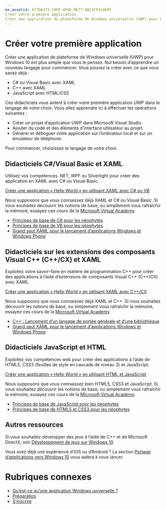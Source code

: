 ```yaml
---
ms.assetid: A77DA371-C0FE-4FAE-9E77-ADC3C9314EDF
Créer votre première application
Créer une application de plateforme de Windows universelle (UWP) pour Windows 10 est plus simple que vous le pensez.
---
```

# Créer votre première application

Créer une application de plateforme de Windows universelle (UWP) pour Windows 10 est plus simple que vous le pensez. Nul besoin d’apprendre un nouveau langage pour commencer. Vous pouvez la créer avec ce que vous savez déjà :

-   C# ou Visual Basic avec XAML
-   C++ avec XAML
-   JavaScript avec HTML/CSS

Ces didacticiels vous aident à créer votre première application UWP dans le langage de votre choix. Vous allez apprendre ici à effectuer les opérations suivantes :

-   Créer un projet d’application UWP dans Microsoft Visual Studio.
-   Ajouter du code et des éléments d’interface utilisateur au projet.
-   Générer et déboguer votre application sur l’ordinateur local et sur un émulateur de téléphone.

Pour commencer, choisissez le langage de votre choix.

## Didacticiels C#/Visual Basic et XAML

Utilisez vos compétences .NET, WPF ou Silverlight pour créer des application en XAML avec C# ou Visual Basic.

[Créer une application « Hello World » en utilisant XAML avec C# ou VB](create-a-hello-world-app-xaml-universal.md)

Nous supposons que vous connaissez déjà XAML et C# ou Visual Basic. Si vous souhaitez découvrir les notions de base, ou simplement vous rafraîchir la mémoire, essayez ces cours de la [Microsoft Virtual Academy](http://www.microsoftvirtualacademy.com/).

-   [Principes de base de C# pour les néophytes](http://www.microsoftvirtualacademy.com/training-courses/c-fundamentals-for-absolute-beginners)
-   [Principes de base de VB pour les néophytes](http://www.microsoftvirtualacademy.com/training-courses/vb-fundamentals-for-absolute-beginners)
-   [Grand saut XAML pour le lancement d’applications Windows et Windows Phone](http://www.microsoftvirtualacademy.com/training-courses/xaml-deep-dive-for-windows-windows-phone-apps-jump-start)

## Didacticiels sur les extensions des composants Visual C++ (C++/CX) et XAML

Exploitez votre savoir-faire en matière de programmation C++ pour créer des applications à l’aide d’extensions de composants Visual C++ (C++/CX) avec XAML.

[Créer une application « Hello World » en utilisant XAML avec C++/CX](create-a-basic-windows-10-app-in-cpp.md)

Nous supposons que vous connaissez déjà XAML et C++. Si vous souhaitez découvrir les notions de base, ou simplement vous rafraîchir la mémoire, essayez ces cours de la [Microsoft Virtual Academy](http://go.microsoft.com/fwlink/p/?LinkID=389916).

-   [C++ : Lancement d’un langage de portée générale et d’une bibliothèque](http://www.microsoftvirtualacademy.com/training-courses/c-a-general-purpose-language-and-library-jump-start)
-   [Grand saut XAML pour le lancement d’applications Windows et Windows Phone](http://www.microsoftvirtualacademy.com/training-courses/xaml-deep-dive-for-windows-windows-phone-apps-jump-start)

## Didacticiels JavaScript et HTML

Exploitez vos compétences web pour créer des applications à l’aide de HTML5, CSS3 (feuilles de style en cascade de niveau 3) et JavaScript.

[Créer une application « Hello World » en utilisant HTML et JavaScript](create-a-hello-world-app-js-universal.md)

Nous supposons que vous connaissez bien HTML5, CSS3 et JavaScript. Si vous souhaitez découvrir les notions de base, ou simplement vous rafraîchir la mémoire, essayez ces cours de la [Microsoft Virtual Academy](http://go.microsoft.com/fwlink/p/?LinkID=389916).

-   [Principes de base de JavaScript pour les néophytes](http://www.microsoftvirtualacademy.com/training-courses/javascript-fundamentals-for-absolute-beginners)
-   [Principes de base de HTML5 et CSS3 pour les néophytes](http://www.microsoftvirtualacademy.com/training-courses/html5-css3-fundamentals-development-for-absolute-beginners)

## Autres ressources

Si vous souhaitez développer des jeux à l’aide de C++ et de Microsoft DirectX, voir [Développement de jeux sur Windows 10](https://dev.windows.com/games).

Vous avez déjà une expérience d’iOS ou d’Android ? La section [Portage d’applications vers Windows 10](https://msdn.microsoft.com/library/windows/apps/Mt238321) vous aidera à vous lancer.

# Rubriques connexes

* [Qu’est-ce qu’une application Windows universelle ?](whats-a-uwp.md)
* [Préparation](get-set-up.md)
* [S’inscrire](sign-up.md)
 



<!--HONumber=Mar16_HO1-->


